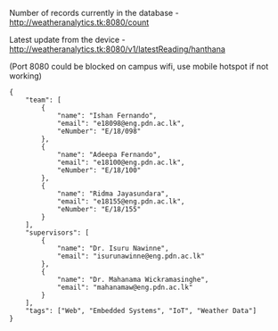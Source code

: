 Number of records currently in the database - http://weatheranalytics.tk:8080/count

Latest update from the device - http://weatheranalytics.tk:8080/v1/latestReading/hanthana

(Port 8080 could be blocked on campus wifi, use mobile hotspot if not working)

```
{
    "team": [
        {
            "name": "Ishan Fernando",
            "email": "e18098@eng.pdn.ac.lk",
            "eNumber": "E/18/098"
        },
        {
            "name": "Adeepa Fernando",
            "email": "e18100@eng.pdn.ac.lk",
            "eNumber": "E/18/100"
        },
        {
            "name": "Ridma Jayasundara",
            "email": "e18155@eng.pdn.ac.lk",
            "eNumber": "E/18/155"
        }
    ],
    "supervisors": [
        {
            "name": "Dr. Isuru Nawinne",
            "email": "isurunawinne@eng.pdn.ac.lk"
        },
        {
            "name": "Dr. Mahanama Wickramasinghe",
            "email": "mahanamaw@eng.pdn.ac.lk"
        }
    ],
    "tags": ["Web", "Embedded Systems", "IoT", "Weather Data"]
}
```

